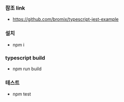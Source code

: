 ### 참조 link
* https://github.com/bromix/typescript-jest-example

### 설치
* npm i

### typescript build
* npm run build

### 테스트
* npm test

